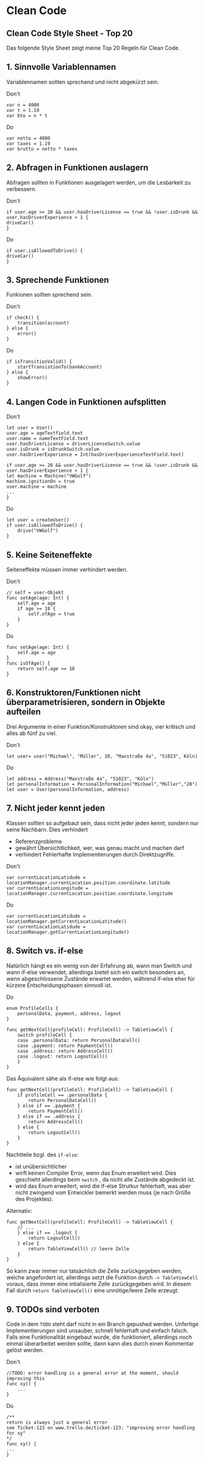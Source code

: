 # Clean Code

## Clean Code Style Sheet -  Top 20 
Das folgende Style Sheet zeigt meine Top 20 Regeln für Clean Code. 

## 1. Sinnvolle Variablennamen 

Variablennamen sollten sprechend und nicht abgekürzt sein. 

Don't
```
var n = 4000
var t = 1.19
var bto = n * t
```

Do
```
var netto = 4000
var taxes = 1.19
var brutto = netto * taxes 
```
## 2. Abfragen in Funktionen auslagern 

Abfragen sollten in Funktionen ausgelagert werden, um die Lesbarkeit zu verbessern.

Don't
```
if user.age >= 20 && user.hasDriverLicense == true && !user.isDrunk && user.hasDriverExperience > 1 {
driveCar() 
} 
```

Do
```
if user.isAllowedToDrive() {
driveCar()
} 
```


## 3. Sprechende Funktionen
Funkionen sollten sprechend sein.

Don't
```
if check() {
    transition(account)
} else {
    error()
}
```

Do
```
if isTransitionValid() {
    startTransistionTo(bankAccount)
} else {
    showError()    
}
```

## 4. Langen Code in Funktionen aufsplitten

Don't
```
let user = User()
user.age = ageTextfield.text
user.name = nameTextField.text
user.hasDriverLicense = driverLicenseSwitch.value
user.isDrunk = isDrunkSwitch.value
user.hasDriverExperience = Int(hasDriverExperienceTextField.text)

if user.age >= 20 && user.hasDriverLicense == true && !user.isDrunk && user.hasDriverExperience > 1 {
let machine = Machine("VWGolf")
machine.ignitionOn = true
user.machine = machine
...
} 
```

Do
```
let user = createUser()
if user.isAllowedToDrive() {
    drive("VWGolf")
}

```

## 5. Keine Seiteneffekte 

Seiteneffekte müssen immer verhindert werden. 

Don't
```
// self = user-Objekt
func setAge(age: Int) {
    self.age = age
    if age >= 18 {
        self.ofAge = true
    }
}
```

Do
```
func setAge(age: Int) {
    self.age = age
}
func isOfAge() {
    return self.age >= 18
}
```


## 6. Konstruktoren/Funktionen nicht überparametrisieren, sondern in Objekte aufteilen

Drei Argumente in einer Funktion/Konstruktoren sind okay, vier kritisch und alles ab fünf zu viel.


Don't
```
let user= user("Michael", "Müller", 20, "Maxstraße 4a", "51023", Köln)
```

Do
```
let address = Address("Maxstraße 4a", "51023", "Köln")
let personalInformation = PersonalInformation("Michael","Müller","20")
let user = User(personalInformation, address)
```


## 7. Nicht jeder kennt jeden

Klassen sollten so aufgebaut sein, dass nicht jeder jeden kennt, sondern nur seine Nachbarn. 
Dies verhindert
- Referenzprobleme
- gewährt Übersichtlichkeit, wer, was genau macht und machen darf 
- verhindert Fehlerhafte Implementierungen durch Direktzugriffe.

Don't 
``` 
var currentLocationLatidude = locationManager.currentLocation.position.coordinate.latitude
var currentLocationLongitude = locationManager.currentLocation.position.coordinate.longitude
```

Do
```
var currentLocationLatidude = locationManager.getCurrentLocationLatitude() 
var currentLocationLatidude = locationManager.getCurrentLocationLongitude()
```

## 8. Switch vs. if-else 

Natürlich hängt es ein wenig von der Erfahrung ab, wann man Switch und wann if-else verwendet, allerdings bietet sich ein switch besonders an, wenn abgeschlossene Zustände erwartet werden, während if-else eher für kürzere Entscheidungsphasen sinnvoll ist. 

Do
```
enum ProfileCells {
    personalData, payment, address, logout
}

func getNextCell(profileCell: ProfileCell) -> TableViewCell {
    switch profileCell {
    case .personalData: return PersonalDataCell()
    case .payment: return PaymentCell() 
    case .address: return AddressCell()
    case .logout: return LogoutCell()
    }
}
```
Das Äquivalent sähe als if-else wie folgt aus: 
```
func getNextCell(profileCell: ProfileCell) -> TableViewCell {
    if profileCell == .personalData {
        return PersonalDataCell()
    } else if == .payment {
        return PaymentCell()
    } else if == .address {
        return AddressCell()
    } else {
        return LogoutCell()
    }
}
```
Nachtteile bzgl. des `if-else`: 
- ist unübersichtlicher
- wirft keinen Compiler Error, wenn das Enum erweitert wird. Dies geschieht allerdings beim  `switch` , da nicht alle Zustände abgedeckt ist.
- wird das Enum erweitert, wird die if-else Strutkur fehlerhaft, was aber nicht zwingend vom Entwickler bemerkt werden muss (je nach Größe des Projektes). 

Alternativ:
```
func getNextCell(profileCell: ProfileCell) -> TableViewCell {
    // ...
    } else if == .logout {
        return LogoutCell()
    } else {
        return TableViewCell() // leere Zelle
    }
}
```
So kann zwar immer nur tatsächlich die Zelle zurückgegeben werden, welche angefordert ist, allerdings setzt die Funktion durch `-> TableViewCell`  voraus, dass immer eine intialisierte Zelle zurückgegeben wird.  In diesem Fall durch  `return TableViewCell()` eine unnötige/leere Zelle erzeugt. 


## 9. TODOs sind verboten

Code in dem `TODO` steht  darf nicht in ein Branch gepushed werden. Unfertige Implementierungen sind unsauber, schnell fehlerhaft und einfach falsch. 
Falls eine Funktionalität eingebaut wurde, die funktioniert, allerdings noch einmal überarbeitet werden sollte, dann kann dies durch einen Kommentar gelöst werden.

Don't
```
//TODO: error handling is a general error at the moment, should improving this
func xy() {
    ...
}
```

Do
```
/**
return is always just a general error
see Ticket-123 on www.trello.de/ticket-123: "improving error handling for xy" 
*/
func xy() {
...
}
```
